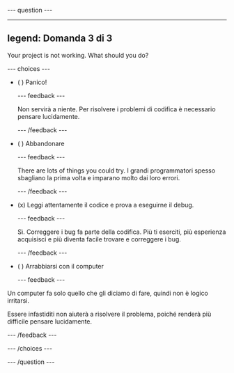 
--- question ---

---
legend: Domanda 3 di 3
---

Your project is not working. What should you do?

--- choices ---

- ( ) Panico!

  --- feedback ---

  Non servirà a niente. Per risolvere i problemi di codifica è necessario pensare lucidamente.

  --- /feedback ---

- ( ) Abbandonare

  --- feedback ---

  There are lots of things you could try. I grandi programmatori spesso sbagliano la prima volta e imparano molto dai loro errori.

  --- /feedback ---

- (x) Leggi attentamente il codice e prova a eseguirne il debug.

  --- feedback ---

  Sì. Correggere i bug fa parte della codifica. Più ti eserciti, più esperienza acquisisci e più diventa facile trovare e correggere i bug.

  --- /feedback ---

- ( ) Arrabbiarsi con il computer

  --- feedback ---

Un computer fa solo quello che gli diciamo di fare, quindi non è logico irritarsi.

Essere infastiditi non aiuterà a risolvere il problema, poiché renderà più difficile pensare lucidamente.

  --- /feedback ---

--- /choices ---

--- /question ---
